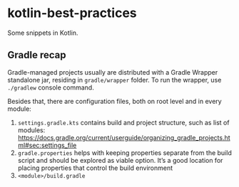 # kotlin-best-practices

Some snippets in Kotlin.

## Gradle recap

Gradle-managed projects usually are distributed with a Gradle Wrapper standalone jar, residing in `gradle/wrapper` folder. To run the wrapper, use `./gradlew` console command.

Besides that, there are configuration files, both on root level and in every module:

1. `settings.gradle.kts` contains build and project structure, such as list of modules: https://docs.gradle.org/current/userguide/organizing_gradle_projects.html#sec:settings_file
2. `gradle.properties` helps with keeping properties separate from the build script and should be explored as viable option. It’s a good location for placing properties that control the build environment
3. `<module>/build.gradle` 

